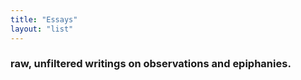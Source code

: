 ```yaml
---
title: "Essays"
layout: "list"
---
```



### raw, unfiltered writings on observations and epiphanies.

